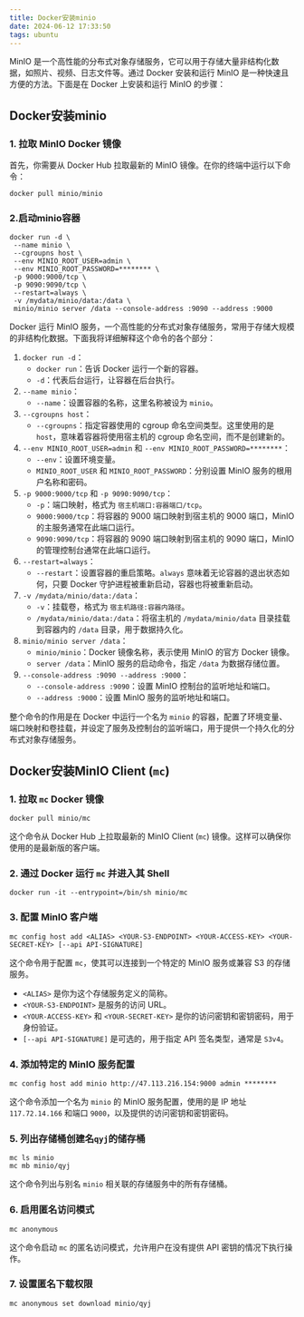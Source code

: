 ```yaml
---
title: Docker安装minio
date: 2024-06-12 17:33:50
tags: ubuntu
---
```


MinIO 是一个高性能的分布式对象存储服务，它可以用于存储大量非结构化数据，如照片、视频、日志文件等。通过 Docker 安装和运行 MinIO 是一种快速且方便的方法。下面是在 Docker 上安装和运行 MinIO 的步骤：

## Docker安装minio

### 1. 拉取 MinIO Docker 镜像

首先，你需要从 Docker Hub 拉取最新的 MinIO 镜像。在你的终端中运行以下命令：

```shell
docker pull minio/minio
```

### 2.启动minio容器

```shell
docker run -d \
 --name minio \
 --cgroupns host \
 --env MINIO_ROOT_USER=admin \
 --env MINIO_ROOT_PASSWORD=******** \
 -p 9000:9000/tcp \
 -p 9090:9090/tcp \
 --restart=always \
 -v /mydata/minio/data:/data \
 minio/minio server /data --console-address :9090 --address :9000 
```

 Docker 运行 MinIO 服务，一个高性能的分布式对象存储服务，常用于存储大规模的非结构化数据。下面我将详细解释这个命令的各个部分：

1. `docker run -d`：
   - `docker run`：告诉 Docker 运行一个新的容器。
   - `-d`：代表后台运行，让容器在后台执行。
2. `--name minio`：
   - `--name`：设置容器的名称，这里名称被设为 `minio`。
3. `--cgroupns host`：
   - `--cgroupns`：指定容器使用的 cgroup 命名空间类型。这里使用的是 `host`，意味着容器将使用宿主机的 cgroup 命名空间，而不是创建新的。
4. `--env MINIO_ROOT_USER=admin` 和 `--env MINIO_ROOT_PASSWORD=********`：
   - `--env`：设置环境变量。
   - `MINIO_ROOT_USER` 和 `MINIO_ROOT_PASSWORD`：分别设置 MinIO 服务的根用户名称和密码。
5. `-p 9000:9000/tcp` 和 `-p 9090:9090/tcp`：
   - `-p`：端口映射，格式为 `宿主机端口:容器端口/tcp`。
   - `9000:9000/tcp`：将容器的 9000 端口映射到宿主机的 9000 端口，MinIO 的主服务通常在此端口运行。
   - `9090:9090/tcp`：将容器的 9090 端口映射到宿主机的 9090 端口，MinIO 的管理控制台通常在此端口运行。
6. `--restart=always`：
   - `--restart`：设置容器的重启策略。`always` 意味着无论容器的退出状态如何，只要 Docker 守护进程被重新启动，容器也将被重新启动。
7. `-v /mydata/minio/data:/data`：
   - `-v`：挂载卷，格式为 `宿主机路径:容器内路径`。
   - `/mydata/minio/data:/data`：将宿主机的 `/mydata/minio/data` 目录挂载到容器内的 `/data` 目录，用于数据持久化。
8. `minio/minio server /data`：
   - `minio/minio`：Docker 镜像名称，表示使用 MinIO 的官方 Docker 镜像。
   - `server /data`：MinIO 服务的启动命令，指定 `/data` 为数据存储位置。
9. `--console-address :9090 --address :9000`：
   - `--console-address :9090`：设置 MinIO 控制台的监听地址和端口。
   - `--address :9000`：设置 MinIO 服务的监听地址和端口。

整个命令的作用是在 Docker 中运行一个名为 `minio` 的容器，配置了环境变量、端口映射和卷挂载，并设定了服务及控制台的监听端口，用于提供一个持久化的分布式对象存储服务。

## Docker安装MinIO Client (`mc`)

### 1. 拉取 `mc` Docker 镜像

```shell
docker pull minio/mc
```

这个命令从 Docker Hub 上拉取最新的 MinIO Client (`mc`) 镜像。这样可以确保你使用的是最新版的客户端。

### 2. 通过 Docker 运行 `mc` 并进入其 Shell

```shell
docker run -it --entrypoint=/bin/sh minio/mc
```

### 3. 配置 MinIO 客户端

```shell
mc config host add <ALIAS> <YOUR-S3-ENDPOINT> <YOUR-ACCESS-KEY> <YOUR-SECRET-KEY> [--api API-SIGNATURE]
```

这个命令用于配置 `mc`，使其可以连接到一个特定的 MinIO 服务或兼容 S3 的存储服务。

- `<ALIAS>` 是你为这个存储服务定义的简称。
- `<YOUR-S3-ENDPOINT>` 是服务的访问 URL。
- `<YOUR-ACCESS-KEY>` 和 `<YOUR-SECRET-KEY>` 是你的访问密钥和密钥密码，用于身份验证。
- `[--api API-SIGNATURE]` 是可选的，用于指定 API 签名类型，通常是 `S3v4`。

### 4. 添加特定的 MinIO 服务配置

```shell
mc config host add minio http://47.113.216.154:9000 admin ********
```

这个命令添加一个名为 `minio` 的 MinIO 服务配置，使用的是 IP 地址 `117.72.14.166` 和端口 `9000`，以及提供的访问密钥和密钥密码。

### 5. 列出存储桶创建名`qyj`的储存桶

```shell
mc ls minio
mc mb minio/qyj
```

这个命令列出与别名 `minio` 相关联的存储服务中的所有存储桶。

### 6. 启用匿名访问模式

```shell
mc anonymous
```

这个命令启动 `mc` 的匿名访问模式，允许用户在没有提供 API 密钥的情况下执行操作。

### 7. 设置匿名下载权限

```shell
mc anonymous set download minio/qyj
```